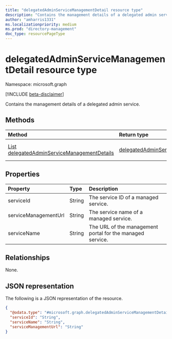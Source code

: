 ```yaml
---
title: "delegatedAdminServiceManagementDetail resource type"
description: "Contains the management details of a delegated admin service."
author: "amharris1331"
ms.localizationpriority: medium
ms.prod: "directory-management"
doc_type: resourcePageType
---
```


# delegatedAdminServiceManagementDetail resource type

Namespace: microsoft.graph

[!INCLUDE [beta-disclaimer](../../includes/beta-disclaimer.md)]

Contains the management details of a delegated admin service.

## Methods
|Method|Return type|Description|
|:---|:---|:---|
|[List delegatedAdminServiceManagementDetails](../api/tenantrelationship-list-delegatedadminservicemanagementdetails.md)|[delegatedAdminServiceManagementDetail](delegatedadminservicemanagementdetail.md)|Get a list of the **delegatedAdminServiceManagementDetail** objects and their properties.|


## Properties
|Property|Type|Description|
|:---|:---|:---|
|serviceId|String|The service ID of a managed service.|
|serviceManagementUrl|String|The service name of a managed service.|
|serviceName|String|The URL of the management portal for the managed service.|

## Relationships
None.

## JSON representation
The following is a JSON representation of the resource.
<!-- {
  "blockType": "resource",
  "@odata.type": "microsoft.graph.delegatedAdminServiceManagementDetail"
}
-->
``` json
{
  "@odata.type": "#microsoft.graph.delegatedAdminServiceManagementDetail",
  "serviceId": "String",
  "serviceName": "String",
  "serviceManagementUrl": "String"
}
```

